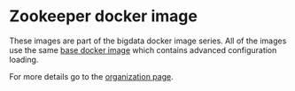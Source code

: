 # Zookeeper docker image

These images are part of the bigdata docker image series. All of the images use the same [base docker image](https://github.com/flokkr/docker-baseimage) which contains advanced configuration loading.

For more details go to the [organization page](https://github.com/flokkr/flokk).


